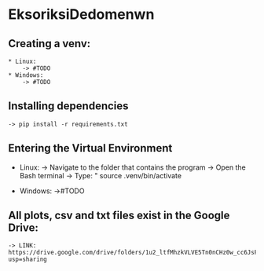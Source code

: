 # EksoriksiDedomenwn

## Creating a venv:
    * Linux:
        -> #TODO
    * Windows:
        -> #TODO

## Installing dependencies
    -> pip install -r requirements.txt

## Entering the Virtual Environment 
   * Linux:
        -> Navigate to the folder that contains the program
        -> Open the Bash terminal
        -> Type: " source .venv/bin/activate

   * Windows:
        ->#TODO
    

## All plots, csv and txt files exist in the Google Drive:
    -> LINK: https://drive.google.com/drive/folders/1u2_ltfMhzkVLVE5Tn0nCHz0w_cc6JsFQ?usp=sharing